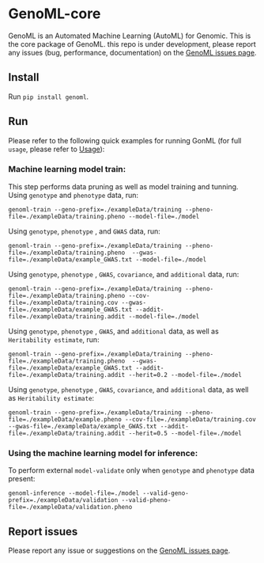 # GenoML-core
GenoML is an Automated Machine Learning (AutoML) for Genomic. This is the core package of GenoML. 
this repo is under development, please report any issues (bug, performance, documentation) on the [GenoML issues page](https://github.com/GenoML/genoml/issues). 

## Install
Run `pip install genoml`.

## Run
Please refer to the following quick examples for running GonML (for full `usage`, please refer to [Usage](#usage)):

### Machine learning model train:
This step performs data pruning as well as model training and tunning.
Using `genotype` and `phenotype` data, run:

    genoml-train --geno-prefix=./exampleData/training --pheno-file=./exampleData/training.pheno --model-file=./model

Using `genotype`, `phenotype` , and `GWAS` data, run:
 
    genoml-train --geno-prefix=./exampleData/training --pheno-file=./exampleData/training.pheno  --gwas-file=./exampleData/example_GWAS.txt --model-file=./model

Using `genotype`, `phenotype` , `GWAS`, `covariance`, and `additional` data, run:

    genoml-train --geno-prefix=./exampleData/training --pheno-file=./exampleData/training.pheno --cov-file=./exampleData/training.cov --gwas-file=./exampleData/example_GWAS.txt --addit-file=./exampleData/training.addit --model-file=./model 

Using `genotype`, `phenotype` , `GWAS`, and `additional` data, as well as `Heritability estimate`, run:

    genoml-train --geno-prefix=./exampleData/training --pheno-file=./exampleData/training.pheno  --gwas-file=./exampleData/example_GWAS.txt --addit-file=./exampleData/training.addit --herit=0.2 --model-file=./model 

Using `genotype`, `phenotype` , `GWAS`, `covariance`, and `additional` data, as well as `Heritability estimate`:

    genoml-train --geno-prefix=./exampleData/training --pheno-file=./exampleData/example.pheno --cov-file=./exampleData/training.cov --gwas-file=./exampleData/example_GWAS.txt --addit-file=./exampleData/training.addit --herit=0.5 --model-file=./model

### Using the machine learning model for inference:
To perform external `model-validate` only when `genotype` and `phenotype` data present:

    genoml-inference --model-file=./model --valid-geno-prefix=./exampleData/validation --valid-pheno-file=./exampleData/validation.pheno

     
## Report issues 
Please report any issue or suggestions on the [GenoML issues page](https://github.com/GenoML/genoml/issues).
